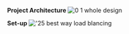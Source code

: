 
**Project Architecture**
![0 1 whole design](https://github.com/BheshRajNeupane/Microservices--Mini-Blog-Docker-Kubernetes-/assets/108607897/9847c883-a357-482e-b909-e48d9cec4387)

**Set-up**
!['25 best way load blancing](https://github.com/BheshRajNeupane/Microservices--Mini-Blog-Docker-Kubernetes-/assets/108607897/8d73ac60-635e-4d7b-8f9e-1ce1f305910b)

